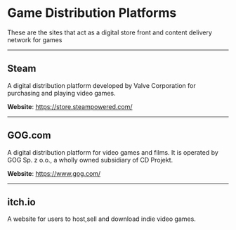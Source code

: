 # Game Distribution Platforms

These are the sites that act as a digital store front and content delivery network for games
___

## Steam

A digital distribution platform developed by Valve Corporation for purchasing and playing video games.

**Website**: https://store.steampowered.com/
___

## GOG.com

A digital distribution platform for video games and films. It is operated by GOG Sp. z o.o., a wholly owned subsidiary of CD Projekt.

**Website**: https://www.gog.com/
___

## itch.io

A website for users to host,sell and download indie video games.
